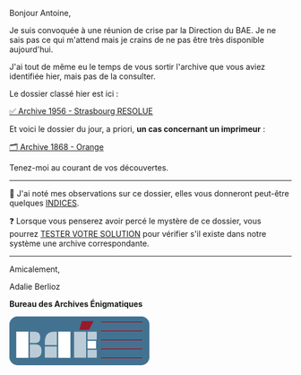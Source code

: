 Bonjour Antoine,

Je suis convoquée à une réunion de crise par la Direction du BAE. Je ne sais pas ce qui m'attend mais je crains de ne pas être très disponible aujourd'hui.

J'ai tout de même eu le temps de vous sortir l'archive que vous aviez identifiée hier, mais pas de la consulter.

Le dossier classé hier est ici :

[✅ Archive 1956 - Strasbourg RESOLUE](https://archives-enigmatiques.fr/archives/1956-strasbourg/1956-archive-strasbourg-RESOLUE.pdf)

Et voici le dossier du jour, a priori, **un cas concernant un imprimeur** :

[🗂️ Archive 1868 - Orange](https://archives-enigmatiques.fr/archives/1868-orange/archive-1868-orange.pdf)

Tenez-moi au courant de vos découvertes.

---

🔎 J'ai noté mes observations sur ce dossier, elles vous donneront peut-être quelques [INDICES](https://archives-enigmatiques.fr/1868-orange-indice/).

❓ Lorsque vous penserez avoir percé le mystère de ce dossier, vous pourrez [TESTER VOTRE SOLUTION](https://archives-enigmatiques.fr/1868-orange-solution/) pour vérifier s'il existe dans notre système une archive correspondante.

---

Amicalement,

Adalie Berlioz

**Bureau des Archives Énigmatiques**

![BAE](../logo_bureau_des_archives.png)
